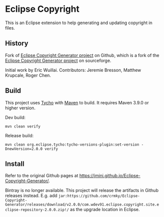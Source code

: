 # Eclipse Copyright

This is an Eclipse extension to help generating and updating copyright in files.

## History

Fork of [Eclipse Copyright Generator project](https://github.com/jmini/Eclipse-Copyright-Generator) on Github, which is a fork of the [Eclipse Copyright Generator project](http://sourceforge.net/projects/eclipsecopyrigh/) on sourceforge.

Initial work by Eric Wuillai. Contributors: Jeremie Bresson, Matthew Krupcale, Roger Chen.

## Build

This project uses [Tycho](https://github.com/eclipse-tycho/tycho) with [Maven](https://maven.apache.org/) to build. It requires Maven 3.9.0 or higher version.

Dev build:

```
mvn clean verify
```

Release build:

```
mvn clean org.eclipse.tycho:tycho-versions-plugin:set-version -DnewVersion=2.0.0 verify
```

## Install

Refer to the original Github pages at https://jmini.github.io/Eclipse-Copyright-Generator/.

Bintray is no longer available. This project will release the artifacts in Github releases instead. E.g. add `jar:https://github.com/crmky/Eclipse-Copyright-Generator/releases/download/v2.0.0/com.wdev91.eclipse.copyright.site.eclipse-repository-2.0.0.zip!/` as the upgrade location in Eclipse.

